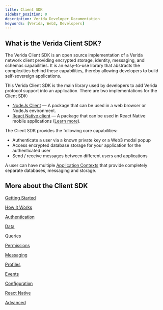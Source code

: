 ```yaml
---
title: Client SDK
sidebar_position: 0
description: Verida Developer Documentation
keywords: [Verida, Web3, Developers]
---
```

## What is the Verida Client SDK?

The Verida Client SDK is an open source implementation of a Verida network client providing encrypted storage, identity, messaging, and schemas capabilities. It is an easy-to-use library that abstracts the complexities behind these capabilities, thereby allowing developers to build self-sovereign applications.

This Verida Client SDK is the main library used by developers to add Verida 
protocol support into an application. There are two implementations for 
the Client SDK:

- [NodeJs Client](https://github.com/verida/verida-js/tree/main/packages/client-ts) — A package that can be used in a web browser or NodeJs environment.
- [React Native client](https://github.com/verida/client-rn) — A package that can be used in React Native mobile applications ([Learn more](client-sdk/react-native.md)).

The Client SDK provides the following core capabilities:

- Authenticate a user via a known private key or a Web3 modal popup
- Access encrypted database storage for your application for the authenticated user
- Send / receive messages between different users and applications

A user can have multiple [Application Contexts](concepts/application-contexts.md) that provide completely separate databases, messaging and storage.

## More about the Client SDK

[Getting Started](client-sdk/getting-started.md)

[How it Works](client-sdk/how-it-works.md)

[Authentication](client-sdk/authentication.md)

[Data](client-sdk/data.md)

[Queries](client-sdk/queries.md)

[Permissions](client-sdk/permissions.md)

[Messaging](client-sdk/messaging.md)

[Profiles](client-sdk/profiles.md)

[Events](client-sdk/events.md)

[Configuration](client-sdk/configuration.md)

[React Native](client-sdk/react-native.md)

[Advanced](client-sdk/advanced.md)